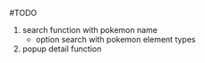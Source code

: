 #TODO

1. search function with pokemon name
   - option search with pokemon element types
2. popup detail function
